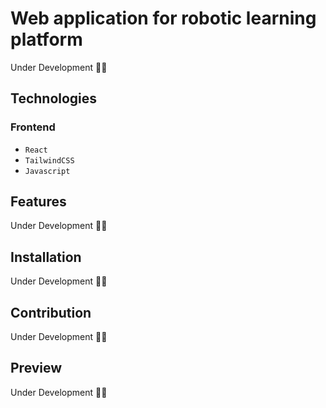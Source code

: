 # Web application for robotic learning platform
Under Development 🥀🥀

## Technologies

### Frontend
- ``React``
- ``TailwindCSS``
- ``Javascript``


## Features
Under Development 🥀🥀

## Installation
Under Development 🥀🥀

## Contribution
Under Development 🥀🥀

## Preview
Under Development 🥀🥀
